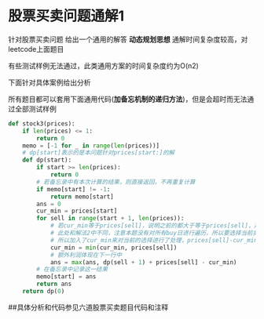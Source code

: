 # 股票买卖问题通解1
针对股票买卖问题 给出一个通用的解答 **动态规划思想** 通解时间复杂度较高，对leetcode上面题目

有些测试样例无法通过，此类通用方案的时间复杂度约为O(n2)

下面针对具体案例给出分析

所有题目都可以套用下面通用代码(**加备忘机制的递归方法**)，但是会超时而无法通过全部测试样例

```python
def stock3(prices):
	if len(prices) <= 1:
		return 0
	memo = [-1 for _ in range(len(prices))]
	# dp[start]表示的是本问题针对prices[start:]的解
	def dp(start):
		if start >= len(prices):
			return 0
		# 若备忘录中有本次计算的结果，则直接返回，不再重复计算
		if memo[start] != -1:
			return memo[start]
		ans = 0
		cur_min = prices[start]
		for sell in range(start + 1, len(prices)):
			# 若cur_min等于prices[sell]，说明之前的都大于等于prices[sell]，那么售出不会有额外利润
			# 此处和解法2中不同，注意本题没有对所有buy日进行遍历，所以要选择当前卖或者不卖
			# 所以加入了cur_min来对当前的选择进行了处理，prices[sell]-cur_min==0时相当于不进行此次买卖
			cur_min = min(cur_min, prices[sell])
			# 额外利润体现在下一行中
			ans = max(ans, dp(sell + 1) + prices[sell] - cur_min)
		# 在备忘录中记录这一结果
		memo[start] = ans
		return ans
	return dp(0)
```
##具体分析和代码参见六道股票买卖题目代码和注释